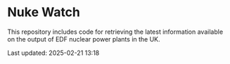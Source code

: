 # Nuke Watch

This repository includes code for retrieving the latest information available on the output of EDF nuclear power plants in the UK.

Last updated: 2025-02-21 13:18